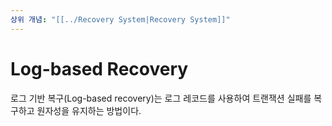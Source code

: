 ```yaml
---
상위 개념: "[[../Recovery System|Recovery System]]"
---
```

# Log-based Recovery
로그 기반 복구(Log-based recovery)는 로그 레코드를 사용하여 트랜잭션 실패를 복구하고 원자성을 유지하는 방법이다.